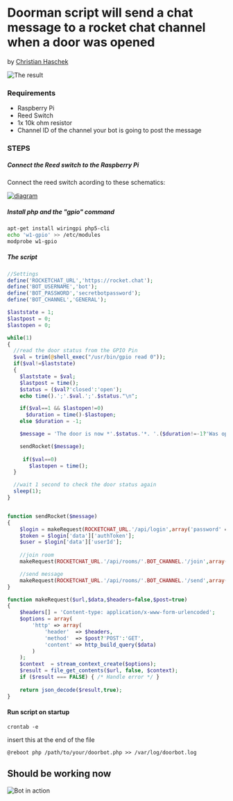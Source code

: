 # Doorman script will send a chat message to a rocket chat channel when a door was opened
by [Christian Haschek](https://blog.haschek.at)

![The result](https://www.pictshare.net/d231fae564.jpg)

### Requirements

- Raspberry Pi
- Reed Switch
- 1x 10k ohm resistor
- Channel ID of the channel your bot is going to post the message

### STEPS

##### Connect the Reed switch to the Raspberry Pi

Connect the reed switch acording to these schematics:

[![diagram](https://www.pictshare.net/300/8c24794483.jpg)]((https://www.pictshare.net/store/8c24794483.jpg))

##### Install php and the "gpio" command

```bash
apt-get install wiringpi php5-cli
echo 'w1-gpio' >> /etc/modules
modprobe w1-gpio
```

##### The script 


```php
//Settings
define('ROCKETCHAT_URL','https://rocket.chat');
define('BOT_USERNAME','bot');
define('BOT_PASSWORD','secretbotpassword');
define('BOT_CHANNEL','GENERAL');

$laststate = 1;
$lastpost = 0;
$lastopen = 0;

while(1)
{
  //read the door status from the GPIO Pin
  $val = trim(@shell_exec("/usr/bin/gpio read 0"));
  if($val!=$laststate)
  {
    $laststate = $val;
    $lastpost = time();
    $status = ($val?'closed':'open');
    echo time().';'.$val.';'.$status."\n";

    if($val==1 && $lastopen!=0)
      $duration = time()-$lastopen;
    else $duration = -1;

    $message = 'The door is now *'.$status.'*. '.($duration!=-1?'Was open for `'.$duration.' seconds.`':'');

    sendRocket($message);
    
     if($val==0)
       $lastopen = time();
  }

  //wait 1 second to check the door status again
  sleep(1);
}


function sendRocket($message)
{
    $login = makeRequest(ROCKETCHAT_URL.'/api/login',array('password' => BOT_USERNAME, 'user' => BOT_USERNAME));
    $token = $login['data']['authToken'];
    $user = $login['data']['userId'];
    
    //join room
    makeRequest(ROCKETCHAT_URL.'/api/rooms/'.BOT_CHANNEL.'/join',array(),array('X-Auth-Token: '.$token,'X-User-Id: '.$user));

    //send message
    makeRequest(ROCKETCHAT_URL.'/api/rooms/'.BOT_CHANNEL.'/send',array('msg'=>$message),array('X-Auth-Token: '.$token,'X-User-Id: '.$user));
}

function makeRequest($url,$data,$headers=false,$post=true)
{
    $headers[] = 'Content-type: application/x-www-form-urlencoded';
    $options = array(
        'http' => array(
            'header'  => $headers,
            'method'  => $post?'POST':'GET',
            'content' => http_build_query($data)
        )
    );
    $context  = stream_context_create($options);
    $result = file_get_contents($url, false, $context);
    if ($result === FALSE) { /* Handle error */ }
    
    return json_decode($result,true);
}

```

#### Run script on startup

```crontab -e```

insert this at the end of the file

```@reboot php /path/to/your/doorbot.php >> /var/log/doorbot.log```


## Should be working now
![Bot in action](https://www.pictshare.net/d231fae564.jpg)
